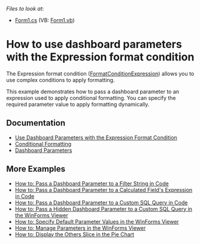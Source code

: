 <!-- default file list -->
*Files to look at*:

* [Form1.cs](./CS/Dashboard_ConditionalFormatting_Grid/Form1.cs) (VB: [Form1.vb](./VB/Dashboard_ConditionalFormatting_Grid/Form1.vb))
<!-- default file list end -->
# How to use dashboard parameters with the Expression format condition

The Expression format condition ([FormatConditionExpression](https://docs.devexpress.com/Dashboard/DevExpress.DashboardCommon.FormatConditionExpression)) allows you to use complex conditions to apply formatting.

This example demonstrates how to pass a dashboard parameter to an expression used to apply conditional formatting. You can specify the required parameter value to apply formatting dynamically.

## Documentation

* [Use Dashboard Parameters with the Expression Format Condition](https://docs.devexpress.com/Dashboard/117090)
* [Conditional Formatting](https://docs.devexpress.com/Dashboard/116914/common-features/appearance-customization/conditional-formatting)
* [Dashboard Parameters](https://docs.devexpress.com/Dashboard/116918)

## More Examples

* [How to: Pass a Dashboard Parameter to a Filter String in Code](https://github.com/DevExpress-Examples/how-to-pass-a-dashboard-parameter-to-a-filter-string-in-code-e5117)
* [How to: Pass a Dashboard Parameter to a Calculated Field's Expression in Code](https://github.com/DevExpress-Examples/how-to-pass-a-dashboard-parameter-to-a-calculated-fields-expression-in-code-e5135)
* [How to: Pass a Dashboard Parameter to a Custom SQL Query in Code](https://github.com/DevExpress-Examples/how-to-pass-a-dashboard-parameter-to-a-custom-sql-query-in-code-e5120)
* [How to: Pass a Hidden Dashboard Parameter to a Custom SQL Query in the WinForms Viewer](https://github.com/DevExpress-Examples/how-to-pass-a-hidden-dashboard-parameter-to-a-custom-sql-query-in-the-winforms-viewer-t338459)
* [How to: Specify Default Parameter Values in the WinForms Viewer](https://github.com/DevExpress-Examples/how-to-specify-default-parameter-values-in-the-winforms-viewer-t475858)
* [How to: Manage Parameters in the WinForms Viewer](https://github.com/DevExpress-Examples/winforms-dashboard-how-to-manage-dashboard-parameters-in-code-t635871)
* [How to: Display the Others Slice in the Pie Chart](https://github.com/DevExpress-Examples/how-to-display-pie-chart-others-slice)

